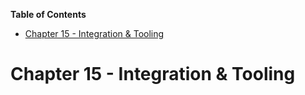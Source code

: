 <!-- START doctoc generated TOC please keep comment here to allow auto update -->
<!-- DON'T EDIT THIS SECTION, INSTEAD RE-RUN doctoc TO UPDATE -->
**Table of Contents**

- [Chapter 15 - Integration & Tooling](#chapter-15---integration--tooling)

<!-- END doctoc generated TOC please keep comment here to allow auto update -->

# Chapter 15 - Integration & Tooling
